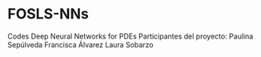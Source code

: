 # FOSLS-NNs
Codes Deep Neural Networks for PDEs
Participantes del proyecto:
Paulina Sepúlveda
Francisca Álvarez
Laura Sobarzo

